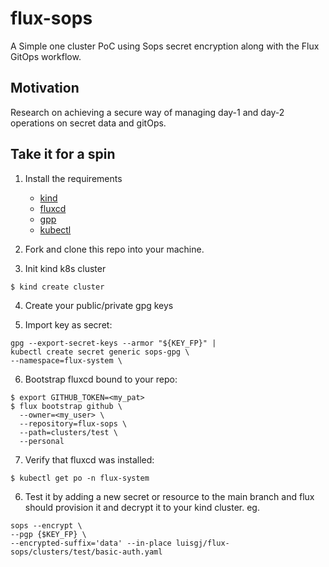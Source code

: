 # flux-sops

A Simple one cluster PoC using Sops secret encryption along with the Flux GitOps workflow.

## Motivation
Research on achieving a secure way of managing day-1 and day-2 operations on secret data and gitOps.

## Take it for a spin

1. Install the requirements
    - [kind](https://kind.sigs.k8s.io/)
    - [fluxcd](https://fluxcd.io/docs/installation/)
    - [gpp](https://gnupg.org/)
    - [kubectl](https://kubernetes.io/docs/tasks/tools/)

2. Fork and clone this repo into your machine.

3. Init kind k8s cluster
```shell
$ kind create cluster
```

4. Create your public/private gpg keys

5. Import key as secret:
```shell
gpg --export-secret-keys --armor "${KEY_FP}" |                                                   
kubectl create secret generic sops-gpg \
--namespace=flux-system \
```

6. Bootstrap fluxcd bound to your repo:
```shell
$ export GITHUB_TOKEN=<my_pat>
$ flux bootstrap github \            
  --owner=<my_user> \
  --repository=flux-sops \
  --path=clusters/test \
  --personal
```

7. Verify that fluxcd was installed:
```shell
$ kubectl get po -n flux-system
```

6. Test it by adding a new secret or resource to the main branch and flux should provision it and decrypt it to your kind cluster.
eg.
```shell
sops --encrypt \                                                                                 
--pgp {$KEY_FP} \                                                    
--encrypted-suffix='data' --in-place luisgj/flux-sops/clusters/test/basic-auth.yaml
```
